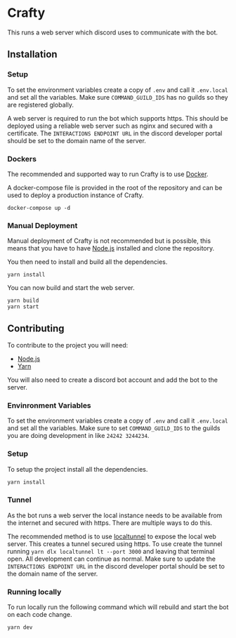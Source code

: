 # Crafty

This runs a web server which discord uses to communicate with the bot.

## Installation

### Setup

To set the environment variables create a copy of `.env` and call it `.env.local` and set all the variables. Make sure `COMMAND_GUILD_IDS` has no guilds so they are registered globally.

A web server is required to run the bot which supports https. This should be deployed using a reliable web server such as nginx and secured with a certificate. The `INTERACTIONS ENDPOINT URL` in the discord developer portal should be set to the domain name of the server.

### Dockers

The recommended and supported way to run Crafty is to use [Docker](https://www.docker.com/).

A docker-compose file is provided in the root of the repository and can be used to deploy a production instance of Crafty.

```
docker-compose up -d
```

### Manual Deployment

Manual deployment of Crafty is not recommended but is possible, this means that you have to have [Node.js](https://nodejs.org/) installed and clone the repository.

You then need to install and build all the dependencies.

```
yarn install

```

You can now build and start the web server.

```
yarn build
yarn start
```

## Contributing

To contribute to the project you will need:

-   [Node.js](https://nodejs.org/)
-   [Yarn](https://yarnpkg.com/)

You will also need to create a discord bot account and add the bot to the server.

### Envinronment Variables

To set the environment variables create a copy of `.env` and call it `.env.local` and set all the variables.
Make sure to set `COMMAND_GUILD_IDS` to the guilds you are doing development in like `24242 3244234`.

### Setup

To setup the project install all the dependencies.

```bash
yarn install
```

### Tunnel

As the bot runs a web server the local instance needs to be available from the internet and secured with https. There are multiple ways to do this.

The recommended method is to use [localtunnel](https://localtunnel.github.io/www/) to expose the local web server. This creates a tunnel secured using https. To use create the tunnel running `yarn dlx localtunnel lt --port 3000` and leaving that terminal open. All development can continue as normal. Make sure to update the `INTERACTIONS ENDPOINT URL` in the discord developer portal should be set to the domain name of the server.

### Running locally

To run locally run the following command which will rebuild and start the bot on each code change.

```bash
yarn dev
```
